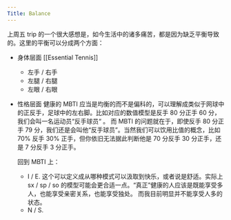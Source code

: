 ```yaml
---
Title: Balance
---
```



上周五 trip 的一个很大感想是，如今生活中的诸多痛苦，都是因为缺乏平衡导致的。这里的平衡可以分成两个方面：

- 身体层面
	[[Essential Tennis]]	
	- 左手 / 右手
	- 左腿 / 右腿
	- 左眼 / 右眼

- 性格层面
	健康的 MBTI 应当是均衡的而不是偏科的，可以理解成类似于网球中的正反手，足球中的左右脚。比如对应的数值模型是反手 80 分正手 60 分，我们会叫一名运动员“反手球员“ 。
	而 MBTI 的问题就在于，即使反手 80 分正手 79 分，我们还是会叫他“反手球员”。当然我们可以饮用比值的概念，比如 70% 反手 30% 正手，但你依旧无法据此判断他是 70 分反手 30 分正手，还是 7 分反手 3 分正手。
	
	回到 MBTI 上：
	- I / E. 这个可以定义成从哪种模式可以汲取到快乐，或者说是舒适。实际上 sx / sp / so 的模型可能会更合适一点。“真正”健康的人应该是既能享受多人，也能享受亲密关系，也能享受独处。 而我目前明显并不能享受人多的状态。
	- N / S.